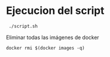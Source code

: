 # Ejecucion del script 
``` bash
 ./script.sh 
```

Eliminar todas las imágenes de docker
    
    docker rmi $(docker images -q)